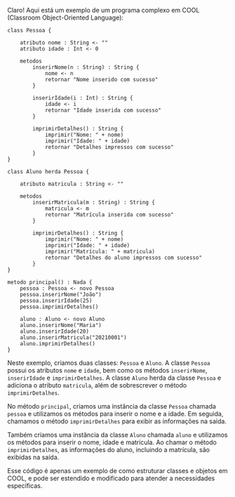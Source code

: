 Claro! Aqui está um exemplo de um programa complexo em COOL (Classroom Object-Oriented Language):

```
class Pessoa {

    atributo nome : String <- ""
    atributo idade : Int <- 0

    metodos
        inserirNome(n : String) : String {
            nome <- n
            retornar "Nome inserido com sucesso"
        }

        inserirIdade(i : Int) : String {
            idade <- i
            retornar "Idade inserida com sucesso"
        }

        imprimirDetalhes() : String {
            imprimir("Nome: " + nome)
            imprimir("Idade: " + idade)
            retornar "Detalhes impressos com sucesso"
        }
}

class Aluno herda Pessoa {

    atributo matricula : String <- ""

    metodos
        inserirMatricula(m : String) : String {
            matricula <- m
            retornar "Matrícula inserida com sucesso"
        }

        imprimirDetalhes() : String {
            imprimir("Nome: " + nome)
            imprimir("Idade: " + idade)
            imprimir("Matrícula: " + matricula)
            retornar "Detalhes do aluno impressos com sucesso"
        }
}

metodo principal() : Nada {
    pessoa : Pessoa <- novo Pessoa
    pessoa.inserirNome("João")
    pessoa.inserirIdade(25)
    pessoa.imprimirDetalhes()

    aluno : Aluno <- novo Aluno
    aluno.inserirNome("Maria")
    aluno.inserirIdade(20)
    aluno.inserirMatricula("20210001")
    aluno.imprimirDetalhes()
}
```

Neste exemplo, criamos duas classes: `Pessoa` e `Aluno`. A classe `Pessoa` possui os atributos `nome` e `idade`, bem como os métodos `inserirNome`, `inserirIdade` e `imprimirDetalhes`. A classe `Aluno` herda da classe `Pessoa` e adiciona o atributo `matricula`, além de sobrescrever o método `imprimirDetalhes`.

No método `principal`, criamos uma instância da classe `Pessoa` chamada `pessoa` e utilizamos os métodos para inserir o nome e a idade. Em seguida, chamamos o método `imprimirDetalhes` para exibir as informações na saída.

Também criamos uma instância da classe `Aluno` chamada `aluno` e utilizamos os métodos para inserir o nome, idade e matrícula. Ao chamar o método `imprimirDetalhes`, as informações do aluno, incluindo a matrícula, são exibidas na saída.

Esse código é apenas um exemplo de como estruturar classes e objetos em COOL, e pode ser estendido e modificado para atender a necessidades específicas.